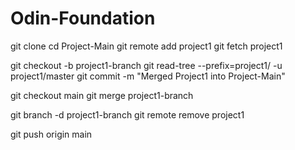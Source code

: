 
# Odin-Foundation

git clone <URL-of-Project-Main>
cd Project-Main
git remote add project1 <URL-of-Project1>
git fetch project1

git checkout -b project1-branch
git read-tree --prefix=project1/ -u project1/master
git commit -m "Merged Project1 into Project-Main"

git checkout main
git merge project1-branch

git branch -d project1-branch
git remote remove project1

git push origin main
